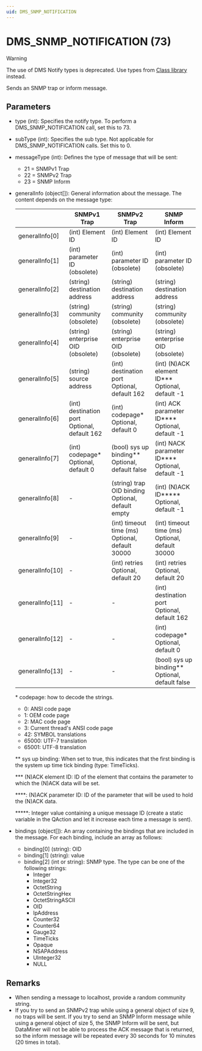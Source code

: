 ```yaml
---
uid: DMS_SNMP_NOTIFICATION
---
```


# DMS_SNMP_NOTIFICATION (73)

> [!WARNING]
> The use of DMS Notify types is deprecated. Use types from [Class library](xref:ClassLibraryIntroduction) instead.

Sends an SNMP trap or inform message.

## Parameters

- type (int): Specifies the notify type. To perform a DMS_SNMP_NOTIFICATION call, set this to 73.
- subType (int): Specifies the sub type. Not applicable for DMS_SNMP_NOTIFICATION calls. Set this to 0.
- messageType (int): Defines the type of message that will be sent:
  - 21 = SNMPv1 Trap
  - 22 = SNMPv2 Trap
  - 23 = SNMP Inform
- generalInfo (object[]): General information about the message. The content depends on the message type:
  
    |  |SNMPv1 Trap  |SNMPv2 Trap  |SNMP Inform  |
    |---------|---------|---------|---------|
    |generalInfo[0]     |(int) Element ID         |(int) Element ID         |(int) Element ID         |
    |generalInfo[1]     |(int) parameter ID (obsolete)         |(int) parameter ID (obsolete)         |(int) parameter ID (obsolete)         |
    |generalInfo[2]     |(string) destination address         |(string) destination address         |(string) destination address         |
    |generalInfo[3]     |(string) community (obsolete)         |(string) community (obsolete)         |(string) community (obsolete)         |
    |generalInfo[4]     |(string) enterprise OID (obsolete)         |(string) enterprise OID (obsolete)         |(string) enterprise OID (obsolete)         |
    |generalInfo[5]     |(string) source address         |(int) destination port Optional, default 162         |(int) (N)ACK element ID*** Optional, default -1         |
    |generalInfo[6]     |(int) destination port Optional, default 162         |(int) codepage* Optional, default 0         |(int) ACK parameter ID**** Optional, default -1         |
    |generalInfo[7]     |(int) codepage* Optional, default 0         |(bool) sys up binding** Optional, default false         |(int) NACK parameter ID**** Optional, default -1         |
    |generalInfo[8]     |-         |(string) trap OID binding Optional, default empty         |(int) (N)ACK ID***** Optional, default -1         |
    |generalInfo[9]     |-         |(int) timeout time (ms) Optional, default 30000         |(int) timeout time (ms) Optional, default 30000         |
    |generalInfo[10]     |-         |(int) retries Optional, default 20         |(int) retries Optional, default 20         |
    |generalInfo[11]     |-         |-         |(int) destination port Optional, default 162         |
    |generalInfo[12]     |-         |-         |(int) codepage* Optional, default 0         |
    |generalInfo[13]     |-         |-         |(bool) sys up binding** Optional, default false         |

   \* codepage: how to decode the strings.
    - 0: ANSI code page
    - 1: OEM code page
    - 2: MAC code page
    - 3: Current thread's ANSI code page
    - 42: SYMBOL translations
    - 65000: UTF-7 translation
    - 65001: UTF-8 translation

    ** sys up binding: When set to true, this indicates that the first binding is the system up time tick binding (type: TimeTicks).

    *** (N)ACK element ID: ID of the element that contains the parameter to which the (N)ACK data will be set.

    ****: (N)ACK parameter ID: ID of the parameter that will be used to hold the (N)ACK data.

    *****: Integer value containing a unique message ID (create a static variable in the QAction and let it increase each time a message is sent).

- bindings (object[]): An array containing the bindings that are included in the message. For each binding, include an array as follows:
  - binding[0] (string): OID
  - binding[1] (string): value
  - binding[2] (int or string): SNMP type. The type can be one of the following strings:
    - Integer
    - Integer32
    - OctetString
    - OctetStringHex
    - OctetStringASCII
    - OID
    - IpAddress
    - Counter32
    - Counter64
    - Gauge32
    - TimeTicks
    - Opaque
    - NSAPAddress
    - UInteger32
    - NULL

## Remarks

- When sending a message to localhost, provide a random community string.
- If you try to send an SNMPv2 trap while using a general object of size 9, no traps will be sent. If you try to send an SNMP Inform message while using a general object of size 5, the SNMP Inform will be sent, but DataMiner will not be able to process the ACK message that is returned, so the inform message will be repeated every 30 seconds for 10 minutes (20 times in total).